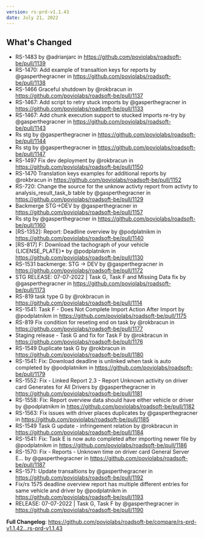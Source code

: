 ```yaml
---
version: rs-prd-v1.1.43
date: July 21, 2022
---
```


## What's Changed
* RS-1483 by @adrianjarc in https://github.com/poviolabs/roadsoft-be/pull/1139
* RS-1470: Add example of transaltion keys for reports by @gasperthegracner in https://github.com/poviolabs/roadsoft-be/pull/1138
* RS-1466 Graceful shutdown by @rokbracun in https://github.com/poviolabs/roadsoft-be/pull/1137
* RS-1467: Add script to retry stuck imports by @gasperthegracner in https://github.com/poviolabs/roadsoft-be/pull/1133
* RS-1467: Add chunk execution support to stucked imports re-try by @gasperthegracner in https://github.com/poviolabs/roadsoft-be/pull/1143
* Rs stg by @gasperthegracner in https://github.com/poviolabs/roadsoft-be/pull/1144
* Rs stg by @gasperthegracner in https://github.com/poviolabs/roadsoft-be/pull/1147
* RS-1497 Fix dev deployment by @rokbracun in https://github.com/poviolabs/roadsoft-be/pull/1150
* RS-1470 Translation keys examples for additional reports by @rokbracun in https://github.com/poviolabs/roadsoft-be/pull/1152
* RS-720: Change the source for the unknow activty report from activty to analysis_result_task_b table by @gasperthegracner in https://github.com/poviolabs/roadsoft-be/pull/1129
* Backmerge STG->DEV by @gasperthegracner in https://github.com/poviolabs/roadsoft-be/pull/1157
* Rs stg by @gasperthegracner in https://github.com/poviolabs/roadsoft-be/pull/1160
* [RS-1352]: Report: Deadline overview by @podplatnikm in https://github.com/poviolabs/roadsoft-be/pull/1140
* [RS-817] F: Download the tachograph of your vehicle {LICENSE_PLATE}* by @podplatnikm in https://github.com/poviolabs/roadsoft-be/pull/1130
* RS-1531 backmerge: STG -> DEV by @gasperthegracner in https://github.com/poviolabs/roadsoft-be/pull/1172
* STG RELEASE: 07-07-2022 | Task G, Task F and Missing Data fix by @gasperthegracner in https://github.com/poviolabs/roadsoft-be/pull/1173
* RS-819 task type G by @rokbracun in https://github.com/poviolabs/roadsoft-be/pull/1114
* RS-1541: Task F - Does Not Complete Import Action After Import by @podplatnikm in https://github.com/poviolabs/roadsoft-be/pull/1175
* RS-819 Fix condition for reseting end on task by @rokbracun in https://github.com/poviolabs/roadsoft-be/pull/1177
* Staging release - Task G and fix for Task F by @rokbracun in https://github.com/poviolabs/roadsoft-be/pull/1176
* RS-1549 Duplicate task G by @rokbracun in https://github.com/poviolabs/roadsoft-be/pull/1180
* RS-1541: Fix: Download deadline is unlinked when task is auto completed by @podplatnikm in https://github.com/poviolabs/roadsoft-be/pull/1179
* RS-1552: Fix - Linked Report 2.3 - Report Unknown activity on driver card Generates for All Drivers by @gasperthegracner in https://github.com/poviolabs/roadsoft-be/pull/1181
* RS-1558: Fix: Report overview data should have either vehicle or driver by @podplatnikm in https://github.com/poviolabs/roadsoft-be/pull/1182
* RS-1563: Fix issues with driver places duplicates by @gasperthegracner in https://github.com/poviolabs/roadsoft-be/pull/1185
* RS-1549 Task G update - infringement relation by @rokbracun in https://github.com/poviolabs/roadsoft-be/pull/1184
* RS-1541: Fix: Task E is now auto completed after importing newer file by @podplatnikm in https://github.com/poviolabs/roadsoft-be/pull/1186
* RS-1570: Fix - Reports - Unknown time on driver card General Server E… by @gasperthegracner in https://github.com/poviolabs/roadsoft-be/pull/1187
* RS-1571: Update transaltions by @gasperthegracner in https://github.com/poviolabs/roadsoft-be/pull/1192
* Fix/rs 1575 deadline overview report has multiple different entries for same vehicle and driver by @podplatnikm in https://github.com/poviolabs/roadsoft-be/pull/1193
* RELEASE: 07-07-2022 | Task G, Task F by @gasperthegracner in https://github.com/poviolabs/roadsoft-be/pull/1190


**Full Changelog**: https://github.com/poviolabs/roadsoft-be/compare/rs-prd-v1.1.42...rs-prd-v1.1.43